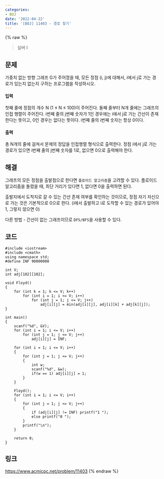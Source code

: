 ```yaml
---
categories:
- BOJ
date: '2022-04-22'
title: '[BOJ] 11403 - 경로 찾기'
---
```


{% raw %}
> 실버 I<br>

## 문제
가중치 없는 방향 그래프 G가 주어졌을 때, 모든 정점 (i, j)에 대해서, i에서 j로 가는 경로가 있는지 없는지 구하는 프로그램을 작성하시오.

#### 입력
첫째 줄에 정점의 개수 N (1 ≤ N ≤ 100)이 주어진다. 둘째 줄부터 N개 줄에는 그래프의 인접 행렬이 주어진다. i번째 줄의 j번째 숫자가 1인 경우에는 i에서 j로 가는 간선이 존재한다는 뜻이고, 0인 경우는 없다는 뜻이다. i번째 줄의 i번째 숫자는 항상 0이다.

#### 출력
총 N개의 줄에 걸쳐서 문제의 정답을 인접행렬 형식으로 출력한다. 정점 i에서 j로 가는 경로가 있으면 i번째 줄의 j번째 숫자를 1로, 없으면 0으로 출력해야 한다.

## 해결
그래프의 모든 정점을 출발점으로 한다면 `플로이드 알고리즘`을 고려할 수 있다. 플로이드 알고리즘을 돌렸을 때, 최단 거리가 있다면 1, 없다면 0을 출력하면 된다.

출발지에서 도착지로 갈 수 있는 간선 존재 여부를 확인하는 것이므로, 정점 자기 자신으로 가는 것은 기본적으로 0으로 한다. (i에서 출발하고 i로 도착할 수 있는 경로가 있어야 1, 그렇지 않으면 0)

다른 방법 - 간선이 없는 그래프이므로 `DFS/BFS`을 사용할 수 있다.

## 코드
```
#include <iostream>
#include <cmath>
using namespace std;
#define INF 90000000

int V;
int adj[102][102];

void Floyd()
{
	for (int k = 1; k <= V; k++)
		for (int i = 1; i <= V; i++)
			for (int j = 1; j <= V; j++)
				adj[i][j] = min(adj[i][j], adj[i][k] + adj[k][j]);
}

int main()
{
	scanf("%d", &V);
	for (int i = 1; i <= V; i++)
		for (int j = 1; j <= V; j++)
			adj[i][j] = INF;

	for (int i = 1; i <= V; i++)
	{
		for (int j = 1; j <= V; j++)
		{
			int w;
			scanf("%d", &w);
			if(w == 1) adj[i][j] = 1;
		}
	}

	Floyd();
	for (int i = 1; i <= V; i++)
	{
		for (int j = 1; j <= V; j++)
		{
			if (adj[i][j] != INF) printf("1 ");
			else printf("0 ");
		}
		printf("\n");
	}

	return 0;
}
```

## 링크
https://www.acmicpc.net/problem/11403
{% endraw %}